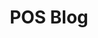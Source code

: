 ---
# Featured tags need to have either the `list` or `grid` layout (PRO only).
layout: list

# The title of the tag's page.
title: POS Blog

# The name of the tag, used in a post's front matter (e.g. tags: [<slug>]).
slug: Blog
  
# (Optional) Write a short (~150 characters) description of this featured tag.
description: >

hide_description: true
# (Optional) You can disable grouping posts by date.
# no_groups: true

# Exclude this example category from the sitemap.
# DON'T USE THIS SETTING IN YOUR CATEGORIES!
sitemap: false
---